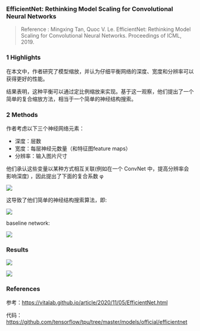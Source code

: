 ### EfficientNet: Rethinking Model Scaling for Convolutional Neural Networks

> Reference : Mingxing Tan, Quoc V. Le. EfficientNet: Rethinking Model Scaling for Convolutional Neural Networks. Proceedings of ICML, 2019.

### 1 Highlights

在本文中，作者研究了模型缩放，并认为仔细平衡网络的深度、宽度和分辨率可以获得更好的性能。

结果表明，这种平衡可以通过定比例缩放来实现。基于这一观察，他们提出了一个简单的复合缩放方法，相当于一个简单的神经结构搜索。

### 2 Methods

作者考虑以下三个神经网络元素：

- 深度：层数
- 宽度：每层神经元数量（和特征图feature maps）
- 分辨率：输入图片尺寸

他们承认这些变量以某种方式相互关联(例如在一个 ConvNet 中，提高分辨率会影响深度) ，因此提出了下面的复合系数 φ

![](https://vitalab.github.io/article/images/efficientnet/sc03.jpg)

这导致了他们简单的神经结构搜索算法，即:

![](https://vitalab.github.io/article/images/efficientnet/sc04.jpg)

baseline network:

![](https://vitalab.github.io/article/images/efficientnet/sc06.jpg)

### Results

![](https://vitalab.github.io/article/images/efficientnet/sc01.jpg)

![](https://vitalab.github.io/article/images/efficientnet/sc05.jpg)

### References

参考：https://vitalab.github.io/article/2020/11/05/EfficientNet.html

代码：https://github.com/tensorflow/tpu/tree/master/models/official/efficientnet
